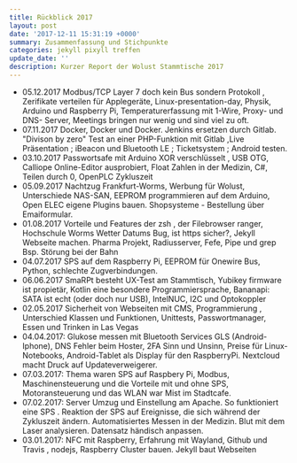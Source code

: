 ```yaml
---
title: Rückblick 2017
layout: post
date: '2017-12-11 15:31:19 +0000'
summary: Zusammenfassung und Stichpunkte
categories: jekyll pixyll treffen
update_date: ''
description: Kurzer Report der Wolust Stammtische 2017 
---
```


<ul>
<li>05.12.2017  Modbus/TCP Layer 7 doch kein Bus sondern Protokoll , Zerifikate verteilen für Applegeräte, Linux-presentation-day, Physik, Arduino und Raspberry Pi, Temperaturerfassung mit 1-Wire, Proxy- und DNS- Server, Meetings bringen nur wenig und sind viel zu oft.</li>
<li> 07.11.2017  Docker, Docker und Docker. Jenkins ersetzen durch Gitlab. "Divison by zero" Test an einer PHP-Funktion mit Gitlab ,Live Präsentation ; iBeacon und Bluetooth LE ; Ticketsystem ;  Android testen.</li>
<li>03.10.2017 Passwortsafe mit Arduino XOR verschlüsselt , USB OTG, Calliope Online-Editor ausprobiert, Float Zahlen in der Medizin, C#, Teilen durch 0, OpenPLC Zykluszeit </li>
<li>05.09.2017 Nachtzug Frankfurt-Worms, Werbung für Wolust, Unterschiede NAS-SAN, EEPROM programmieren auf dem Arduino, Open ELEC eigene Plugins bauen. Shopsysteme - Bestellung über Emaiformular.</li>
<li>01.08.2017 Vorteile und Features der zsh , der Filebrowser ranger, Hochschule Worms Wetter Datums Bug, ist https sicher?, Jekyll Webseite machen. Pharma Projekt, Radiusserver, Fefe, Pipe und grep Bsp. Störung bei der Bahn</li>
<li>04.07.2017 SPS auf dem Raspberry Pi,  <span class="_Tgc">EEPROM </span>für Onewire Bus, Python, schlechte Zugverbindungen.</li>
<li>06.06.2017 SmaRPt besteht UX-Test am Stammtisch, Yubikey firmware ist propietär, Kotlin eine besondere Programmiersprache, Bananapi:  SATA ist echt (oder doch nur USB), IntelNUC, I2C und Optokoppler</li>
<li>02.05.2017 Sicherheit von Webseiten mit CMS, Programmierung , Unterschied Klassen und Funktionen, Unittests, Passwortmanager, Essen und Trinken in Las Vegas</li>
<li>04.04.2017: Glukose messen mit  Bluetooth Services GLS (Android-Iphone), DNS Fehler beim Hoster,  2FA Sinn und Unsinn, Preise für Linux-Notebooks, Android-Tablet als Display für den RaspberryPi.  Nextcloud macht Druck auf Updateverweigerer.</li>
<li>07.03.2017: Thema waren SPS auf Raspbery Pi, Modbus, Maschinensteuerung und die Vorteile mit und ohne SPS, Motoransteuerung und das WLAN war Mist im Stadtcafe.</li>
<li>07.02.2017: Server Umzug und Einstellung am Apache. So funktioniert  eine SPS . Reaktion der SPS auf Ereignisse, die sich während der Zykluszeit ändern. Automatisiertes Messen  in der Medizin. Blut mit dem Laser analysieren. Datensatz händisch anpassen.</li>
<li>03.01.2017: NFC mit Raspberry, Erfahrung mit Wayland, Github und Travis , nodejs, Raspberry Cluster bauen. Jekyll baut Webseiten</li>
</ul>

